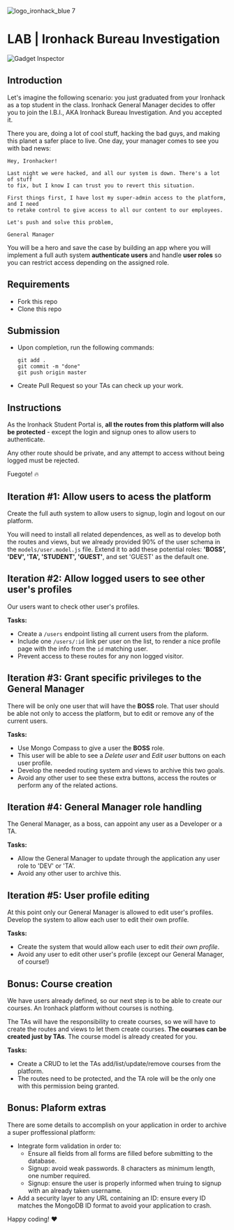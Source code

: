 ![logo_ironhack_blue 7](https://user-images.githubusercontent.com/23629340/40541063-a07a0a8a-601a-11e8-91b5-2f13e4e6b441.png)

# LAB | Ironhack Bureau Investigation

![Gadget Inspector](http://i.giphy.com/usZXhnivnVpEA.gif)

## Introduction

Let's imagine the following scenario: you just graduated from your Ironhack as a top student in the class. Ironhack General Manager decides to offer you to join the I.B.I., AKA Ironhack Bureau Investigation. And you accepted it.

There you are, doing a lot of cool stuff, hacking the bad guys, and making this planet a safer place to live. One day, your manager comes to see you with bad news:

```
Hey, Ironhacker!

Last night we were hacked, and all our system is down. There's a lot of stuff
to fix, but I know I can trust you to revert this situation.

First things first, I have lost my super-admin access to the platform, and I need
to retake control to give access to all our content to our employees.

Let's push and solve this problem,

General Manager
```

You will be a hero and save the case by building an app where you will implement a full auth system **authenticate users** and handle **user roles** so you can restrict access depending on the assigned role.

## Requirements

- Fork this repo
- Clone this repo

## Submission

- Upon completion, run the following commands:

  ```
  git add .
  git commit -m "done"
  git push origin master
  ```

- Create Pull Request so your TAs can check up your work.

## Instructions

As the Ironhack Student Portal is, **all the routes from this platform will also be protected** - except the login and signup ones to allow users to authenticate. 

Any other route should be private, and any attempt to access without being logged must be rejected. 

Fuegote! 🔥

## Iteration #1: Allow users to acess the platform

Create the full auth system to allow users to signup, login and logout on our platform. 

You will need to install all related dependences, as well as to develop both the routes and views, but we already provided 90% of the user schema in the `models/user.model.js` file. Extend it to add these potential roles: **'BOSS', 'DEV', 'TA', 'STUDENT', 'GUEST'**, and set 'GUEST' as the default one.




## Iteration #2: Allow logged users to see other user's profiles

Our users want to check other user's profiles.

**Tasks:**

- Create a `/users` endpoint listing all current users from the plaform.
- Include one `/users/:id` link per user on the list, to render a nice profile page with the info from the `id` matching user.
- Prevent access to these routes for any non logged visitor.



## Iteration #3: Grant specific privileges to the General Manager

There will be only one user that will have the **BOSS** role. That user should be able not only to access the platform, but to edit or remove any of the current users.


**Tasks:**

- Use Mongo Compass to give a user the **BOSS** role.
- This user will be able to see a _Delete user_ and _Edit user_ buttons on each user profile. 
- Develop the needed routing system and views to archive this two goals.
- Avoid any other user to see these extra buttons, access the routes or perform any of the related actions.


## Iteration #4: General Manager role handling 

The General Manager, as a boss, can appoint any user as a Developer or a TA. 


**Tasks:**

- Allow the General Manager to update through the application any user role to 'DEV' or 'TA'.
- Avoid any other user to archive this.


## Iteration #5: User profile editing

At this point only our General Manager is allowed to edit user's profiles. Develop the system to allow each user to edit their own profile.


**Tasks:**

- Create the system that would allow each user to edit _their own profile_.
- Avoid any user to edit other user's profile (except our General Manager, of course!)




## Bonus: Course creation

We have users already defined, so our next step is to be able to create our courses. An Ironhack platform without courses is nothing.

The TAs will have the responsibility to create courses, so we will have to create the routes and views to let them create courses. **The courses can be created just by TAs**. The course model is already created for you.

**Tasks:**

- Create a CRUD to let the TAs add/list/update/remove courses from the platform.
- The routes need to be protected, and the TA role will be the only one with this permission being granted.

## Bonus: Plaform extras

There are some details to accomplish on your application in order to archive a super proffessional platform:

- Integrate form validation in order to:
  - Ensure all fields from all forms are filled before submitting to the database.
  - Signup: avoid weak passwords. 8 characters as minimum length, one number required.
  - Signup: ensure the user is properly informed when truing to signup with an already taken username.
- Add a security layer to any URL containing an ID: ensure every ID matches the MongoDB ID format to avoid your application to crash.


Happy coding! :heart:
